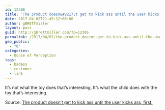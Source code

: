 ```yaml
---
id: 12306
title: 'The product doesn&#8217;t get to kick ass until the user kicks ass, first.'
date: 2017-04-02T21:45:12+00:00
author: gBRETTmiller
layout: post
guid: http://gbrettmiller.com/?p=12306
permalink: /2017/04/02/the-product-doesnt-get-to-kick-ass-until-the-user-kicks-ass-first/
geo_public:
  - "0"
categories:
  - Ounce of Perception
tags:
  - badass
  - customer
  - link
---
```

It’s not what the toy does that’s inte­res­ting. It’s what the child does with the toy that’s interesting.

Source: [The product doesn&#8217;t get to kick ass until the user kicks ass, first.](https://hughcards.co/2017/03/17/the-product-doesnt-get-to-kick-ass-until-the-user-kicks-ass-first/)